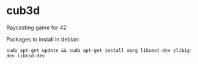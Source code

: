 # cub3d
Raycasting game for 42

Packages to install in debian:

`sudo apt-get update && sudo apt-get install xorg libxext-dev zlib1g-dev libbsd-dev`
